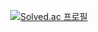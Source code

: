 <div align="center"

<!--![header](https://capsule-render.vercel.app/api?type=waving&color=0:0B610A,100:64FE2E&gradient&text=Hi+there👋&height=180&fontSize=60&fontAlignY=38&fontColor=ffffff)-->
[![Solved.ac 프로필](http://mazassumnida.wtf/api/v2/generate_badge?boj=tmdwns29)](https://solved.ac/tmdwns29)</a>

<br>
 
 <!--##⚒ Tech Stacks ⚒-->
  <!--img src="https://img.shields.io/badge/Python-3766AB?style=for-the-badge&logo=Python&logoColor=white"/-->
  <!--img src="https://img.shields.io/badge/C-A8B9CC.svg?style=for-the-badge&logo=C&logoColor=white"/-->
  <!--img src="https://img.shields.io/badge/C++-00599C.svg?style=for-the-badge&logo=C%2B%2B&logoColor=white"/-->
  <!--img src="https://img.shields.io/badge/Oracle-F80000.svg?style=for-the-badge&logo=Oracle&logoColor=white"/-->
  <!--img src="https://img.shields.io/badge/Linux-FCC624.svg?style=for-the-badge&logo=Linux&logoColor=white"/--><br>
  <!--img src="https://img.shields.io/badge/Pandas-150458.svg?style=for-the-badge&logo=Pandas&logoColor=white"/-->
  <!--img src="https://img.shields.io/badge/Numpy-013243.svg?style=for-the-badge&logo=Numpy&logoColor=white"/-->
  <!--img src="https://img.shields.io/badge/Flask-000000.svg?style=for-the-badge&logo=Flask&logoColor=white"/-->
  <!--img src="https://img.shields.io/badge/Django-092E20.svg?style=for-the-badge&logo=Django&logoColor=white"/-->
  <!--img src="https://img.shields.io/badge/Java-007396.svg?style=for-the-badge&logo=Java&logoColor=white"/-->
  <!--img src="https://img.shields.io/badge/html5-E34F26.svg?style=for-the-badge&logo=html5&logoColor=white"/-->
  <!--img src="https://img.shields.io/badge/css3-1572B6.svg?style=for-the-badge&logo=css3&logoColor=white"/-->
  <!--img src="https://img.shields.io/badge/Javascript-F7DF1E.svg?style=for-the-badge&logo=Javascript&logoColor=white"/--></a>
   
  <br>
  <br>
  
  <!--## ⚙ Tools ⚙-->
  <!--img src="https://img.shields.io/badge/Visual Studio Code-007ACC.svg?style=for-the-badge&logo=VisualStudioCode&logoColor=white"/--></a>
  <!--img src="https://img.shields.io/badge/Google Colab-F9AB00.svg?style=for-the-badge&logo=GoogleColab&logoColor=white"/--></a>
  <!--img src="https://img.shields.io/badge/Vim-019733.svg?style=for-the-badge&logo=Vim&logoColor=white"/--></a>
  <!--img src="https://img.shields.io/badge/Visual Studio-5C2D91.svg?style=for-the-badge&logo=Visual Studio&logoColor=white"/--></a>
  <!--img src="https://img.shields.io/badge/GitHub-181717.svg?style=for-the-badge&logo=GitHub&logoColor=white"/--></a>
  <!--img src="https://img.shields.io/badge/Git-F05032.svg?style=for-the-badge&logo=Git&logoColor=white"/--></a>

  <br>
  <br>
  <br>
  
  <!--![Anurag's GitHub stats](https://github-readme-stats.vercel.app/api?username=tmdwns29&show_icons=true)</a>-->
  <!--![Top Langs](http://github-readme-stats.vercel.app/api/top-langs/?username=tmdwns29&layout=compact)-->
  <!--<a href="https://github.com/ashutosh00710/github-readme-activity-graph">
    <img src="https://github-readme-activity-graph.vercel.app/graph?username=tmdwns29&theme=minimal&bg_color=FFFFFF&hide_border=true&line=58A6FF&color=58A6FF" width=94%/>-->

</div>
